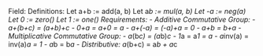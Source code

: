 Field:
  Definitions:
    Let a+b := add(a, b)
    Let a*b := mul(a, b)
    Let -a := neg(a)
    Let 0 := zero()
    Let 1 := one()
  Requirements:
    - Additive Commutative Group:
      - a+(b+c) = (a+b)+c
      - 0+a = a+0 = a
      - a+(-a) = (-a)+a = 0
      - a+b = b+a
    - Multiplicative Commutative Group:
      - a*(b*c) = (a*b)*c
      - 1*a = a*1 = a
      - a*inv(a) = inv(a)*a = 1
      - a*b = b*a
    - Distributive: a*(b+c) = a*b + a*c
